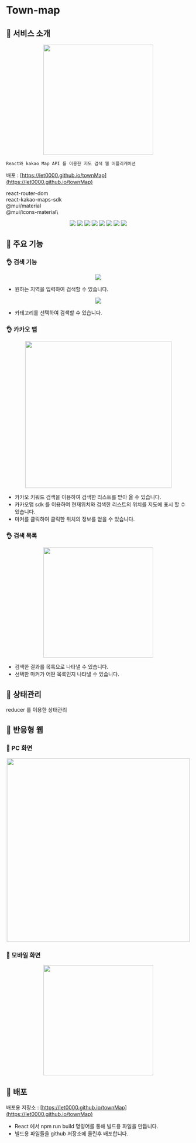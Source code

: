 # Town-map

## 🌟 서비스 소개
<p align='center'>
<img width='300px' src='https://user-images.githubusercontent.com/21376061/227462915-46001dcd-58cf-44e1-9427-28e421f5d2cf.png'>
</p>

    React와 kakao Map API 를 이용한 지도 검색 웹 어플리케이션

배포 : [https://let0000.github.io/townMap](https://let0000.github.io/townMap)

react-router-dom\
react-kakao-maps-sdk\
@mui/material\
@mui/icons-material\

<p align='center'>
    <img src="https://img.shields.io/badge/react-v18.2.0-61DAFB?logo=React"/>
   <img src="https://img.shields.io/badge/react responsive-v9.0.2-61DAFB?logo=React"/>
   <img src="https://img.shields.io/badge/@reduxjs/toolkit-^1.9.3-764ABC?logo=Redux"/>
   <img src="https://img.shields.io/badge/react redux-^8.0.5-764ABC?logo=Redux"/>
    <img src="https://img.shields.io/badge/@mui/material-^5.11.13-007fff?logo=mui"/>
   <img src="https://img.shields.io/badge/@mui/icons material-^5.11.11-007fff?logo=mui"/>
   <img src="https://img.shields.io/badge/axios-^1.3.4-5A29E4?logo=Axios"/>
   <img src="https://img.shields.io/badge/react kakao maps sdk-^1.1.6-ffcd00?logo=Kakao"/>
</p>
    
## 🌟 주요 기능

### 👌 검색 기능

<p align='center'>
  <img src="https://user-images.githubusercontent.com/21376061/227463153-547d3f75-3eec-4d2d-9c32-d4ad94ada8ac.png"/>
</p>

* 원하는 지역을 입력하여 검색할 수 있습니다.

<p align='center'>
  <img src="https://user-images.githubusercontent.com/21376061/227463286-3be40f4a-3804-423d-8e14-830c3cab281e.png"/>
</p>

* 카테고리를 선택하여 검색할 수 있습니다.

### 👌 카카오 맵

<p align='center'>
  <img width='400px' src = "https://user-images.githubusercontent.com/21376061/227463526-9698f5ab-5811-465d-95d9-e18f779925ff.png"/>
</p>

* 카카오 키워드 검색을 이용하여 검색한 리스트를 받아 올 수 있습니다.
* 카카오맵 sdk 를 이용하여 현재위치와 검색한 리스트의 위치를 지도에 표시 할 수 있습니다.
* 마커를 클릭하여 클릭한 위치의 정보를 얻을 수 있습니다.

### 👌 검색 목록

<p align='center'>
  <img width='300px' src = "https://user-images.githubusercontent.com/21376061/227463690-a4264c10-8a02-4485-841d-a12e05292514.png"/>
</p>

* 검색한 결과를 목록으로 나타낼 수 있습니다.
* 선택한 마커가 어떤 목록인지 나타낼 수 있습니다.

## 🌟 상태관리
reducer 를 이용한 상태관리

## 🌟 반응형 웹

### 🧐 PC 화면

<p align='center'>
  <img width='500px' src = "https://user-images.githubusercontent.com/21376061/223463105-f31944df-60fd-4353-9a24-102068a19831.png"/>
</p>

### 🧐 모바일 화면

<p align='center'>
  <img width='300px' src = "https://user-images.githubusercontent.com/21376061/223954514-0d917af0-8cd6-4e1d-b0b6-98bcdd18f5b5.png"/>
</p>

## 🌟 배포

배포용 저장소 : [https://let0000.github.io/townMap](https://let0000.github.io/townMap)

* React 에서 npm run build 명렁어를 통해 빌드용 파일을 만듭니다.
* 빌드용 파일들을 github 저장소에 올린후 배포합니다.



